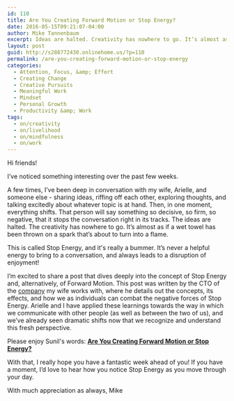 ```yaml
---
id: 110
title: Are You Creating Forward Motion or Stop Energy?
date: 2016-05-15T09:21:07-04:00
author: Mike Tannenbaum
excerpt: Ideas are halted. Creativity has nowhere to go. It’s almost as if a wet towel has been thrown on a spark that’s about to turn into a flame. So what will you do?
layout: post
guid: http://s288772430.onlinehome.us/?p=110
permalink: /are-you-creating-forward-motion-or-stop-energy
categories:
  - Attention, Focus, &amp; Effort
  - Creating Change
  - Creative Pursuits
  - Meaningful Work
  - Mindset
  - Personal Growth
  - Productivity &amp; Work
tags:
  - on/creativity
  - on/livelihood
  - on/mindfulness
  - on/work
---
```

Hi friends!

I’ve noticed something interesting over the past few weeks.

A few times, I’ve been deep in conversation with my wife, Arielle, and someone else - sharing ideas, riffing off each other, exploring thoughts, and talking excitedly about whatever topic is at hand. Then, in one moment, everything shifts. That person will say something so decisive, so firm, so negative, that it stops the conversation right in its tracks. The ideas are halted. The creativity has nowhere to go. It’s almost as if a wet towel has been thrown on a spark that’s about to turn into a flame.

This is called Stop Energy, and it's really a bummer. It’s never a helpful energy to bring to a conversation, and always leads to a disruption of enjoyment!

I’m excited to share a post that dives deeply into the concept of Stop Energy and, alternatively, of Forward Motion. This post was written by the CTO of the <a href="http://buffer.com/">company</a> my wife works with, where he details out the concepts, its effects, and how we as individuals can combat the negative forces of Stop Energy. Arielle and I have applied these learnings towards the way in which we communicate with other people (as well as between the two of us), and we’ve already seen dramatic shifts now that we recognize and understand this fresh perspective.

Please enjoy Sunil's words: <strong><a href="https://open.buffer.com/stop-energy/">Are You Creating Forward Motion or Stop Energy?</a></strong>

With that, I really hope you have a fantastic week ahead of you! If you have a moment, I’d love to hear how you notice Stop Energy as you move through your day.

With much appreciation as always,
Mike